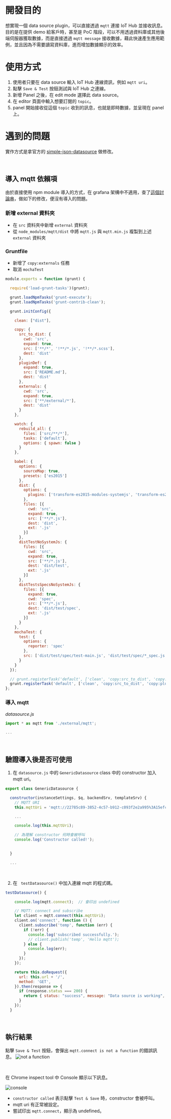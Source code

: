 # 開發目的

想實現一個 data source plugin，可以直接透過 ``mqtt`` 連接 IoT Hub 並接收訊息。目的是在提供 demo 給客戶時，甚至是 PoC 階段，可以不用透過資料庫或其他後端伺服器獲取數據，而是直接透過 ``mqtt message`` 接收數據，藉此快速產生應用範例，並且因為不需要讀寫資料庫，進而增加數據顯示的效率。

# 使用方式
1. 使用者只要在 data source 輸入 IoT Hub 連線資訊，例如 ``mqtt uri``。
2. 點擊 ``Save & Test`` 按鈕測試與 IoT Hub 之連線。
3. 新增 Panel 之後，在 edit mode 選擇此 data source。
4. 在 editor 頁面中輸入想要訂閱的 ``topic``。
5. panel 開始接收從這個 ``topic`` 收到的訊息，也就是即時數據，並呈現在 panel 上。

# 遇到的問題

實作方式是拿官方的 [simple-json-datasource](https://github.com/grafana/simple-json-datasource) 做修改。

<br>

## 導入 mqtt 依賴項

由於直接使用 npm module 導入的方式，在 grafana 架構中不適用，查了[這個討論串](https://github.com/grafana/simple-json-datasource/issues/19)，做如下的修改，便沒有導入的問題。

### 新增 external 資料夾

- 在 ``src`` 資料夾中新增 ``external`` 資料夾
- 從 ``node_modules/mqtt/dist`` 中將 ``mqtt.js`` 與 ``mqtt.min.js`` 複製到上述 ``external`` 資料夾


### Gruntfile

- 新增了 ``copy:externals`` 任務
- 取消 ``mochaTest`` 

```js
module.exports = function (grunt) {

  require('load-grunt-tasks')(grunt);

  grunt.loadNpmTasks('grunt-execute');
  grunt.loadNpmTasks('grunt-contrib-clean');

  grunt.initConfig({

    clean: ["dist"],

    copy: {
      src_to_dist: {
        cwd: 'src',
        expand: true,
        src: ['**/*', '!**/*.js', '!**/*.scss'],
        dest: 'dist'
      },
      pluginDef: {
        expand: true,
        src: ['README.md'],
        dest: 'dist'
      },
      externals: {
        cwd: 'src',
        expand: true,
        src: ['**/external/*'],
        dest: 'dist'
      }
    },

    watch: {
      rebuild_all: {
        files: ['src/**/*'],
        tasks: ['default'],
        options: { spawn: false }
      }
    },

    babel: {
      options: {
        sourceMap: true,
        presets: ['es2015']
      },
      dist: {
        options: {
          plugins: ['transform-es2015-modules-systemjs', 'transform-es2015-for-of']
        },
        files: [{
          cwd: 'src',
          expand: true,
          src: ['**/*.js'],
          dest: 'dist',
          ext: '.js'
        }]
      },
      distTestNoSystemJs: {
        files: [{
          cwd: 'src',
          expand: true,
          src: ['**/*.js'],
          dest: 'dist/test',
          ext: '.js'
        }]
      },
      distTestsSpecsNoSystemJs: {
        files: [{
          expand: true,
          cwd: 'spec',
          src: ['**/*.js'],
          dest: 'dist/test/spec',
          ext: '.js'
        }]
      }
    },
    mochaTest: {
      test: {
        options: {
          reporter: 'spec'
        },
        src: ['dist/test/spec/test-main.js', 'dist/test/spec/*_spec.js']
      }
    }
  });

  // grunt.registerTask('default', ['clean', 'copy:src_to_dist', 'copy:pluginDef', 'copy:externals', 'babel', 'mochaTest']);
  grunt.registerTask('default', ['clean', 'copy:src_to_dist', 'copy:pluginDef', 'copy:externals', 'babel']);
};

```

### 導入 mqtt

_datasource.js_
```js
import * as mqtt from './external/mqtt';

...

```

<br>

## 驗證導入後是否可使用

1. 在 ``datasource.js`` 中的 ``GenericDatasource`` class 中的 constructor 加入 mqtt uri。

```js
export class GenericDatasource {

  constructor(instanceSettings, $q, backendSrv, templateSrv) {
    // MQTT URI
    this.mqttUri = 'mqtt://22785c89-3852-4c57-b912-c093f2e2a995%3A15efc544-8611-456e-955e-98d522992910:pmuz5gVoIGMeR9flIQ05b9QOi@40.81.26.31:1883';

    ...

    console.log(this.mqttUri);

    // 為理解 constructor 何時會被呼叫
    console.log('Constructor called!');
    

  }

  ...

```

<br>

2. 在 `` testDatasource()`` 中加入連線 mqtt 的程式碼。

```js
testDatasource() {

    console.log(mqtt.connect);  // 會印出 undefined

    // MQTT: connect and subscribe
    let client = mqtt.connect(this.mqttUri);
    client.on('connect', function () {
      client.subscribe('temp', function (err) {
        if (!err) {
          console.log('subscribed successfully.');
          // client.publish('temp', 'Hello mqtt');
        } else {
          console.log(err);
        }
      });
    });

    return this.doRequest({
      url: this.url + '/',
      method: 'GET',
    }).then(response => {
      if (response.status === 200) {
        return { status: "success", message: "Data source is working", title: "Success" };
      }
    });
  }


```

<br>

## 執行結果

點擊 ``Save & Test`` 按鈕，會彈出 ``mqtt.connect is not a function`` 的錯誤訊息。
![not a function](screen/not-a-function.png)

<br>

在 Chrome inspect tool 中 Console 顯示以下訊息。

![console](screen/console.png)

- ``constructor called`` 表示點擊 ``Test & Save`` 時，constructor 會被呼叫。
- mqtt uri 有正常被設定。
- 嘗試印出 ``mqtt.connect``，顯示為 undefined。
